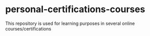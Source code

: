 # personal-certifications-courses
This repository is used for learning purposes in several online courses/certifications
